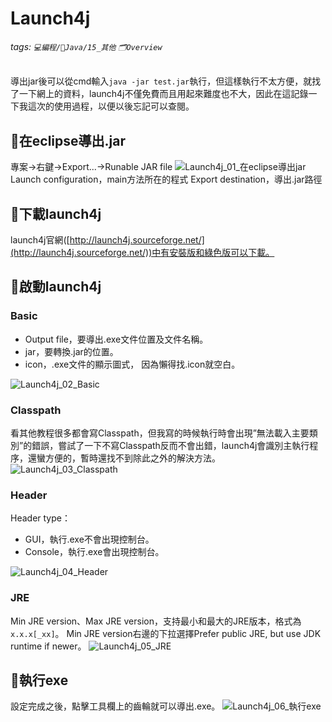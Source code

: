 # Launch4j
###### tags: `💻編程/🌠Java/15_其他` `🗂Overview`

導出jar後可以從cmd輸入`java -jar test.jar`執行，但這樣執行不太方便，就找了一下網上的資料，launch4j不僅免費而且用起來難度也不大，因此在這記錄一下我這次的使用過程，以便以後忘記可以查閱。
    
## 🧰在eclipse導出.jar
專案→右鍵→Export...→Runable JAR file
![Launch4j_01_在eclipse導出jar](https://github.com/MickeyHuang233/CodingStudyNote/blob/main/02_Java/99_%E5%85%B6%E4%BB%96/%F0%9F%A7%B0launch4j/images/Launch4j_01_%E5%9C%A8eclipse%E5%B0%8E%E5%87%BAjar.png?raw=true)
Launch configuration，main方法所在的程式
Export destination，導出.jar路徑

## 🧰下載launch4j
launch4j官網([http://launch4j.sourceforge.net/](http://launch4j.sourceforge.net/))中有安裝版和綠色版可以下載。

## 🧰啟動launch4j
### Basic
- Output file，要導出.exe文件位置及文件名稱。
- jar，要轉換.jar的位置。
- icon，.exe文件的顯示圖式， 因為懶得找.icon就空白。

![Launch4j_02_Basic](https://github.com/MickeyHuang233/CodingStudyNote/blob/main/02_Java/99_%E5%85%B6%E4%BB%96/%F0%9F%A7%B0launch4j/images/Launch4j_02_Basic.png?raw=true)

### Classpath
看其他教程很多都會寫Classpath，但我寫的時候執行時會出現”無法載入主要類別”的錯誤，嘗試了一下不寫Classpath反而不會出錯，launch4j會識別主執行程序，還蠻方便的，暫時還找不到除此之外的解決方法。
![Launch4j_03_Classpath](https://github.com/MickeyHuang233/CodingStudyNote/blob/main/02_Java/99_%E5%85%B6%E4%BB%96/%F0%9F%A7%B0launch4j/images/Launch4j_03_Classpath.png?raw=true)

### Header
Header type：
- GUI，執行.exe不會出現控制台。
- Console，執行.exe會出現控制台。

![Launch4j_04_Header](https://github.com/MickeyHuang233/CodingStudyNote/blob/main/02_Java/99_%E5%85%B6%E4%BB%96/%F0%9F%A7%B0launch4j/images/Launch4j_04_Header.png?raw=true)

### JRE
Min JRE version、Max JRE version，支持最小和最大的JRE版本，格式為`x.x.x[_xx]`。
Min JRE version右邊的下拉選擇Prefer public JRE, but use JDK runtime if newer。
![Launch4j_05_JRE](https://github.com/MickeyHuang233/CodingStudyNote/blob/main/02_Java/99_%E5%85%B6%E4%BB%96/%F0%9F%A7%B0launch4j/images/Launch4j_05_JRE.png?raw=true)

## 🧰執行exe
設定完成之後，點擊工具欄上的齒輪就可以導出.exe。
![Launch4j_06_執行exe](https://github.com/MickeyHuang233/CodingStudyNote/blob/main/02_Java/99_%E5%85%B6%E4%BB%96/%F0%9F%A7%B0launch4j/images/Launch4j_06_%E5%9F%B7%E8%A1%8Cexe.png?raw=true)